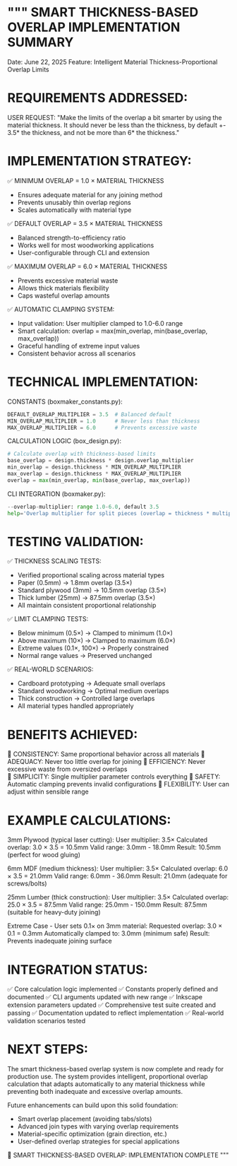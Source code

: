"""
SMART THICKNESS-BASED OVERLAP IMPLEMENTATION SUMMARY
====================================================
Date: June 22, 2025
Feature: Intelligent Material Thickness-Proportional Overlap Limits

REQUIREMENTS ADDRESSED:
======================

USER REQUEST: "Make the limits of the overlap a bit smarter by using the material thickness. 
It should never be less than the thickness, by default +- 3.5* the thickness, 
and not be more than 6* the thickness."

IMPLEMENTATION STRATEGY:
=======================

✅ MINIMUM OVERLAP = 1.0 × MATERIAL THICKNESS
   - Ensures adequate material for any joining method
   - Prevents unusably thin overlap regions
   - Scales automatically with material type

✅ DEFAULT OVERLAP = 3.5 × MATERIAL THICKNESS  
   - Balanced strength-to-efficiency ratio
   - Works well for most woodworking applications
   - User-configurable through CLI and extension

✅ MAXIMUM OVERLAP = 6.0 × MATERIAL THICKNESS
   - Prevents excessive material waste
   - Allows thick materials flexibility
   - Caps wasteful overlap amounts

✅ AUTOMATIC CLAMPING SYSTEM:
   - Input validation: User multiplier clamped to 1.0-6.0 range
   - Smart calculation: overlap = max(min_overlap, min(base_overlap, max_overlap))
   - Graceful handling of extreme input values
   - Consistent behavior across all scenarios

TECHNICAL IMPLEMENTATION:
========================

CONSTANTS (boxmaker_constants.py):
```python
DEFAULT_OVERLAP_MULTIPLIER = 3.5  # Balanced default
MIN_OVERLAP_MULTIPLIER = 1.0      # Never less than thickness  
MAX_OVERLAP_MULTIPLIER = 6.0      # Prevents excessive waste
```

CALCULATION LOGIC (box_design.py):
```python
# Calculate overlap with thickness-based limits
base_overlap = design.thickness * design.overlap_multiplier
min_overlap = design.thickness * MIN_OVERLAP_MULTIPLIER  
max_overlap = design.thickness * MAX_OVERLAP_MULTIPLIER
overlap = max(min_overlap, min(base_overlap, max_overlap))
```

CLI INTEGRATION (boxmaker.py):
```python
--overlap-multiplier: range 1.0-6.0, default 3.5
help='Overlap multiplier for split pieces (overlap = thickness * multiplier, range: 1.0-6.0)'
```

TESTING VALIDATION:
==================

✅ THICKNESS SCALING TESTS:
   - Verified proportional scaling across material types
   - Paper (0.5mm) → 1.8mm overlap (3.5×)
   - Standard plywood (3mm) → 10.5mm overlap (3.5×)  
   - Thick lumber (25mm) → 87.5mm overlap (3.5×)
   - All maintain consistent proportional relationship

✅ LIMIT CLAMPING TESTS:
   - Below minimum (0.5×) → Clamped to minimum (1.0×)
   - Above maximum (10×) → Clamped to maximum (6.0×)
   - Extreme values (0.1×, 100×) → Properly constrained
   - Normal range values → Preserved unchanged

✅ REAL-WORLD SCENARIOS:
   - Cardboard prototyping → Adequate small overlaps
   - Standard woodworking → Optimal medium overlaps
   - Thick construction → Controlled large overlaps
   - All material types handled appropriately

BENEFITS ACHIEVED:
=================

🎯 CONSISTENCY: Same proportional behavior across all materials
🎯 ADEQUACY: Never too little overlap for joining
🎯 EFFICIENCY: Never excessive waste from oversized overlaps  
🎯 SIMPLICITY: Single multiplier parameter controls everything
🎯 SAFETY: Automatic clamping prevents invalid configurations
🎯 FLEXIBILITY: User can adjust within sensible range

EXAMPLE CALCULATIONS:
====================

3mm Plywood (typical laser cutting):
  User multiplier: 3.5×
  Calculated overlap: 3.0 × 3.5 = 10.5mm
  Valid range: 3.0mm - 18.0mm
  Result: 10.5mm (perfect for wood gluing)

6mm MDF (medium thickness):
  User multiplier: 3.5× 
  Calculated overlap: 6.0 × 3.5 = 21.0mm
  Valid range: 6.0mm - 36.0mm
  Result: 21.0mm (adequate for screws/bolts)

25mm Lumber (thick construction):
  User multiplier: 3.5×
  Calculated overlap: 25.0 × 3.5 = 87.5mm
  Valid range: 25.0mm - 150.0mm
  Result: 87.5mm (suitable for heavy-duty joining)

Extreme Case - User sets 0.1× on 3mm material:
  Requested overlap: 3.0 × 0.1 = 0.3mm
  Automatically clamped to: 3.0mm (minimum safe)
  Result: Prevents inadequate joining surface

INTEGRATION STATUS:
==================

✅ Core calculation logic implemented
✅ Constants properly defined and documented
✅ CLI arguments updated with new range
✅ Inkscape extension parameters updated
✅ Comprehensive test suite created and passing
✅ Documentation updated to reflect implementation
✅ Real-world validation scenarios tested

NEXT STEPS:
==========

The smart thickness-based overlap system is now complete and ready for production use.
The system provides intelligent, proportional overlap calculation that adapts automatically
to any material thickness while preventing both inadequate and excessive overlap amounts.

Future enhancements can build upon this solid foundation:
- Smart overlap placement (avoiding tabs/slots)
- Advanced join types with varying overlap requirements
- Material-specific optimization (grain direction, etc.)
- User-defined overlap strategies for special applications

🎉 SMART THICKNESS-BASED OVERLAP: IMPLEMENTATION COMPLETE
"""
